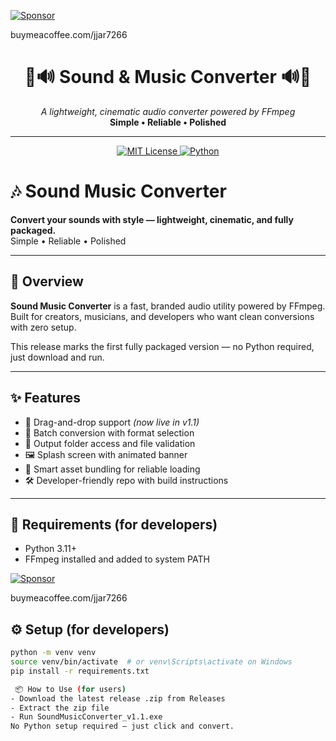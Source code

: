 [![Sponsor](https://img.shields.io/badge/Sponsor-❤️-red)](https://github.com/sponsors/jjar7266)

buymeacoffee.com/jjar7266

<!-- Banner -->
<h1 align="center">🎵🔊 Sound & Music Converter 🔊🎵</h1>
<p align="center">
  <i>A lightweight, cinematic audio converter powered by FFmpeg</i><br>
  <b>Simple • Reliable • Polished</b>
</p>

---

<p align="center">
  <!-- License badge links to LICENSE file -->
  <a href="./LICENSE">
    <img src="https://img.shields.io/badge/License-MIT-yellow.svg" alt="MIT License">
  </a>
  <!-- Python badge links to python.org -->
  <a href="https://www.python.org/">
    <img src="https://img.shields.io/badge/Python-3.10+-blue?logo=python" alt="Python">
  </a>
</p>

# 🎶 Sound Music Converter

**Convert your sounds with style — lightweight, cinematic, and fully packaged.**  
Simple • Reliable • Polished

---

## 🚀 Overview

**Sound Music Converter** is a fast, branded audio utility powered by FFmpeg.  
Built for creators, musicians, and developers who want clean conversions with zero setup.

This release marks the first fully packaged version — no Python required, just download and run.

---

## ✨ Features

- 🎵 Drag-and-drop support *(now live in v1.1)*
- 📁 Batch conversion with format selection
- 🎯 Output folder access and file validation
- 🖼️ Splash screen with animated banner
- 🧠 Smart asset bundling for reliable loading
- 🛠️ Developer-friendly repo with build instructions

---

## 🧪 Requirements (for developers)

- Python 3.11+
- FFmpeg installed and added to system PATH

[![Sponsor](https://img.shields.io/badge/Sponsor-❤️-red)](https://github.com/sponsors/jjar7266)

buymeacoffee.com/jjar7266

## ⚙️ Setup (for developers)

```bash
python -m venv venv
source venv/bin/activate  # or venv\Scripts\activate on Windows
pip install -r requirements.txt

 📦 How to Use (for users)
- Download the latest release .zip from Releases
- Extract the zip file
- Run SoundMusicConverter_v1.1.exe
No Python setup required — just click and convert.


